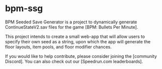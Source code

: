 # bpm-ssg
BPM Seeded Save Generator is a project to dynamically generate ContinueStateV2.sav files for the game [BPM: Bullets Per Minute].

This project intends to create a small web-app that will allow users to specify their own seed as a string, upon which the app will generate the floor layouts, item pools, and floor modifier chances.

If you would like to help contribute, please consider joining the [community Discord].  You can also check out our [Speedrun.com leaderboards].

[1]: [https://store.steampowered.com/app/1286350/BPM_BULLETS_PER_MINUTE/]
[2]: [https://discord.gg/qhhRbD2]
[3]: [https://www.speedrun.com/bpm_bullets_per_minute]